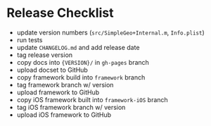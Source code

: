 # Release Checklist

* update version numbers (`src/SimpleGeo+Internal.m`, `Info.plist`)
* run tests
* update `CHANGELOG.md` and add release date
* tag release version
* copy docs into `{VERSION}/` in `gh-pages` branch
* upload docset to GitHub
* copy framework build into `framework` branch
* tag framework branch w/ version
* upload framework to GitHub
* copy iOS framework built into `framework-iOS` branch
* tag iOS framework branch w/ version
* upload iOS framework to GitHub
